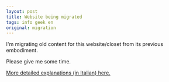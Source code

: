 ```yaml
---
layout: post
title: Website being migrated
tags: info geek en
original: migration
---
```

I'm migrating old content for this website/closet from its previous embodiment.

Please give me some time.

<a href="/about.html">More detailed explanations (in Italian) here.</a>
